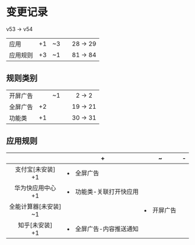 # 变更记录

v53 -> v54

||||||
|-|:-:|:-:|:-:|:-:|
|应用|+1|~3||28 -> 29|
|应用规则|+3|~1||81 -> 84|

## 规则类别

||||||
|-|:-:|:-:|:-:|:-:|
|开屏广告||~1||2 -> 2|
|全屏广告|+2|||19 -> 21|
|功能类|+1|||30 -> 31|

## 应用规则

||+|~|-|
|:-:|-|-|-|
|支付宝[未安装]<br>+1|<li>全屏广告|||
|华为快应用中心<br>+1|<li>功能类-关联打开快应用|||
|全能计算器[未安装]<br>~1||<li>开屏广告||
|知乎[未安装]<br>+1|<li>全屏广告-内容推送通知|||

